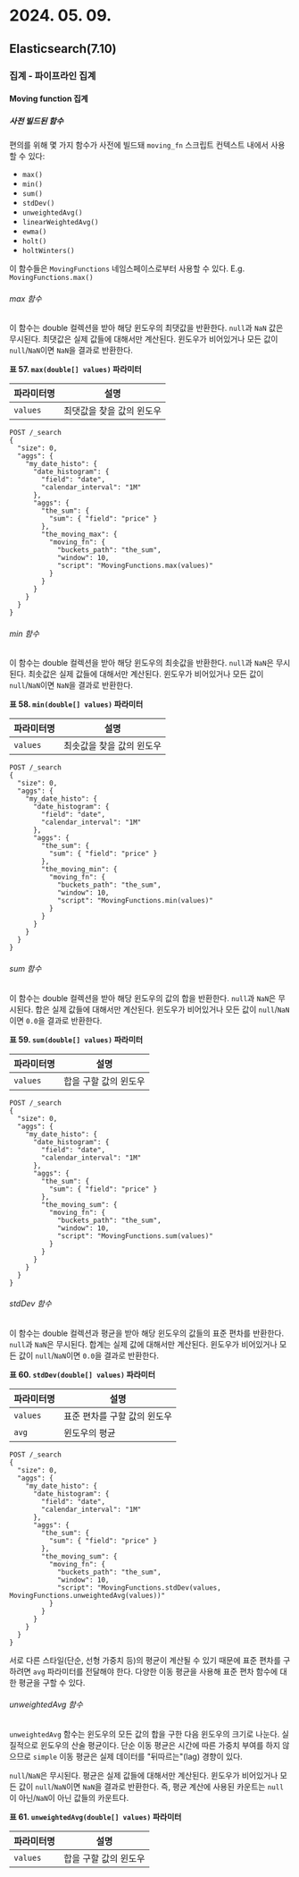 # 2024. 05. 09.

## Elasticsearch(7.10)

### 집계 - 파이프라인 집계

#### Moving function 집계

##### 사전 빌드된 함수

편의를 위해 몇 가지 함수가 사전에 빌드돼 `moving_fn` 스크립트 컨텍스트 내에서 사용할 수 있다:

- `max()`
- `min()`
- `sum()`
- `stdDev()`
- `unweightedAvg()`
- `linearWeightedAvg()`
- `ewma()`
- `holt()`
- `holtWinters()`

이 함수들은 `MovingFunctions` 네임스페이스로부터 사용할 수 있다. E.g. `MovingFunctions.max()`

###### max 함수

이 함수는 double 컬렉션을 받아 해당 윈도우의 최댓값을 반환한다. `null`과  `NaN` 값은 무시된다. 최댓값은 실제 값들에 대해서만 계산된다. 윈도우가 비어있거나 모든 값이 `null`/`NaN`이면 `NaN`을 결과로 반환한다.

**표 57. `max(double[] values)` 파라미터**

| 파라미터명 | 설명                      |
| ---------- | ------------------------- |
| `values`   | 최댓값을 찾을 값의 윈도우 |

```http
POST /_search
{
  "size": 0,
  "aggs": {
    "my_date_histo": {
      "date_histogram": {
        "field": "date",
        "calendar_interval": "1M"
      },
      "aggs": {
        "the_sum": {
          "sum": { "field": "price" }
        },
        "the_moving_max": {
          "moving_fn": {
            "buckets_path": "the_sum",
            "window": 10,
            "script": "MovingFunctions.max(values)"
          }
        }
      }
    }
  }
}
```

###### min 함수

이 함수는 double 컬렉션을 받아 해당 윈도우의 최솟값을 반환한다. `null`과 `NaN`은 무시된다. 최솟값은 실제 값들에 대해서만 계산된다. 윈도우가 비어있거나 모든 값이 `null`/`NaN`이면 `NaN`을 결과로 반환한다.

**표 58. `min(double[] values)` 파라미터**

| 파라미터명 | 설명                      |
| ---------- | ------------------------- |
| `values`   | 최솟값을 찾을 값의 윈도우 |

```http
POST /_search
{
  "size": 0,
  "aggs": {
    "my_date_histo": {
      "date_histogram": {
        "field": "date",
        "calendar_interval": "1M"
      },
      "aggs": {
        "the_sum": {
          "sum": { "field": "price" }
        },
        "the_moving_min": {
          "moving_fn": {
            "buckets_path": "the_sum",
            "window": 10,
            "script": "MovingFunctions.min(values)"
          }
        }
      }
    }
  }
}
```

###### sum 함수

이 함수는 double 컬렉션을 받아 해당 윈도우의 값의 합을 반환한다. `null`과 `NaN`은 무시된다. 합은 실제 값들에 대해서만 계산된다. 윈도우가 비어있거나 모든 값이 `null`/`NaN`이면 `0.0`을 결과로 반환한다.

**표 59. `sum(double[] values)` 파라미터**

| 파라미터명 | 설명                  |
| ---------- | --------------------- |
| `values`   | 합을 구할 값의 윈도우 |

```http
POST /_search
{
  "size": 0,
  "aggs": {
    "my_date_histo": {
      "date_histogram": {
        "field": "date",
        "calendar_interval": "1M"
      },
      "aggs": {
        "the_sum": {
          "sum": { "field": "price" }
        },
        "the_moving_sum": {
          "moving_fn": {
            "buckets_path": "the_sum",
            "window": 10,
            "script": "MovingFunctions.sum(values)"
          }
        }
      }
    }
  }
}
```

###### stdDev 함수

이 함수는 double 컬렉션과 평균을 받아 해당 윈도우의 값들의 표준 편차를 반환한다. `null`과 `NaN`은 무시된다. 합계는 실제 값에 대해서만 계산된다. 윈도우가 비어있거나 모든 값이 `null`/`NaN`이면 `0.0`을 결과로 반환한다.

**표 60. `stdDev(double[] values)` 파라미터**

| 파라미터명 | 설명                         |
| ---------- | ---------------------------- |
| `values`   | 표준 편차를 구할 값의 윈도우 |
| `avg`      | 윈도우의 평균                |

```http
POST /_search
{
  "size": 0,
  "aggs": {
    "my_date_histo": {
      "date_histogram": {
        "field": "date",
        "calendar_interval": "1M"
      },
      "aggs": {
        "the_sum": {
          "sum": { "field": "price" }
        },
        "the_moving_sum": {
          "moving_fn": {
            "buckets_path": "the_sum",
            "window": 10,
            "script": "MovingFunctions.stdDev(values, MovingFunctions.unweightedAvg(values))"
          }
        }
      }
    }
  }
}
```

서로 다른 스타일(단순, 선형 가중치 등)의 평균이 계산될 수 있기 때문에 표준 편차를 구하려면 `avg` 파라미터를 전달해야 한다. 다양한 이동 평균을 사용해 표준 편차 함수에 대한 평균을 구할 수 있다.

###### unweightedAvg 함수

`unweightedAvg` 함수는 윈도우의 모든 값의 합을 구한 다음 윈도우의 크기로 나눈다. 실질적으로 윈도우의 산술 평균이다. 단순 이동 평균은 시간에 따른 가중치 부여를 하지 않으므로 `simple` 이동 평균은 실제 데이터를 "뒤따르는"(lag) 경향이 있다.

`null`/`NaN`은 무시된다. 평균은 실제 값들에 대해서만 계산된다. 윈도우가 비어있거나 모든 값이 `null`/`NaN`이면 `NaN`을 결과로 반환한다. 즉, 평균 계산에 사용된 카운트는 `null`이 아닌/`NaN`이 아닌 값들의 카운트다.

**표 61. `unweightedAvg(double[] values)` 파라미터**

| 파라미터명 | 설명                  |
| ---------- | --------------------- |
| `values`   | 합을 구할 값의 윈도우 |